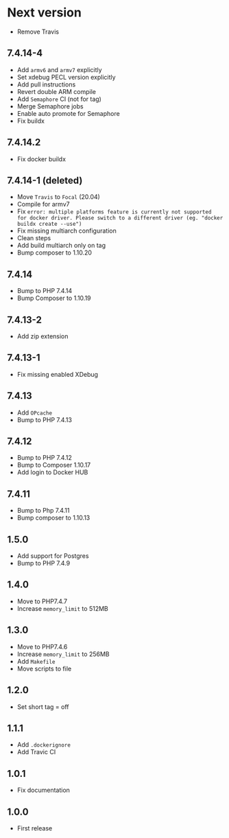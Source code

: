 # Next version
+ Remove Travis

## 7.4.14-4
+ Add `armv6` and `armv7` explicitly
+ Set xdebug PECL version explicitly
+ Add pull instructions
+ Revert double ARM compile
+ Add `Semaphore` CI (not for tag)
+ Merge Semaphore jobs
+ Enable auto promote for Semaphore
+ Fix buildx

## 7.4.14.2
+ Fix docker buildx

## 7.4.14-1 (deleted)
+ Move `Travis` to `Focal` (20.04)
+ Compile for armv7
+ Fix `error: multiple platforms feature is currently not supported for docker driver. Please switch to a different driver (eg. "docker buildx create --use")`
+ Fix missing multiarch configuration
+ Clean steps
+ Add build multiarch only on tag
+ Bump composer to 1.10.20

## 7.4.14
+ Bump to PHP 7.4.14
+ Bump Composer to 1.10.19

## 7.4.13-2
+ Add zip extension

## 7.4.13-1
+ Fix missing enabled XDebug

## 7.4.13
+ Add `OPcache`
+ Bump to PHP 7.4.13

## 7.4.12
+ Bump to PHP 7.4.12
+ Bump to Composer 1.10.17
+ Add login to Docker HUB


## 7.4.11

+ Bump to Php 7.4.11
+ Bump composer to 1.10.13

## 1.5.0
+ Add support for Postgres
+ Bump to PHP 7.4.9

## 1.4.0
+ Move to PHP7.4.7
+ Increase `memory_limit` to 512MB 

## 1.3.0
+ Move to PHP7.4.6
+ Increase `memory_limit` to 256MB
+ Add `Makefile`
+ Move scripts to file

## 1.2.0
+ Set short tag = off

## 1.1.1
+ Add `.dockerignore`
+ Add Travic CI

## 1.0.1
+ Fix documentation

## 1.0.0
+ First release